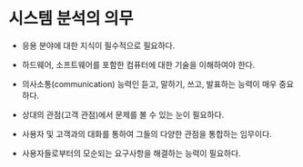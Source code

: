 # 시스템 분석의 의무

- 응용 분야에 대한 지식이 필수적으로 필요하다.

- 하드웨어, 소프트웨어를 포함한 컴퓨터에 대한 기술을 이해하여야 한다.

- 의사소통(communication) 능력인 듣고, 말하기, 쓰고, 발표하는 능력이 매우 중요하다.

- 상대의 관점(고객 관점)에서 문제를 볼 수 있는 눈이 필요하다.

- 사용자 및 고객과의 대화를 통하여 그들의 다양한 관점을 통합하는 임무이다.

- 사용자들로부터의 모순되는 요구사항을 해결하는 능력이 필요하다.